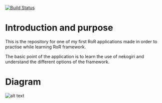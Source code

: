 [![Build Status](https://travis-ci.org/jdecastroc/music-discoverer.svg?branch=master)](https://travis-ci.org/jdecastroc/music-discoverer)
# Introduction and purpose

This is the repository for one of my first RoR applications made in order to
practise while learning RoR framework.

The basic point of the application is to learn the use of nekogiri and understand
the different options of the framework.

# Diagram

![alt text](/images/music_discoverer_class_diagram_v1.jpg "Class diagram v1")

